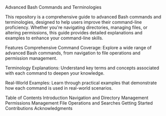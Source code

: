 Advanced Bash Commands and Terminologies

This repository is a comprehensive guide to advanced Bash commands and terminologies, designed to help users improve their command-line proficiency. Whether you're navigating directories, managing files, or altering permissions, this guide provides detailed explanations and examples to enhance your command-line skills.

Features
Comprehensive Command Coverage: Explore a wide range of advanced Bash commands, from navigation to file operations and permission management.

Terminology Explanations: Understand key terms and concepts associated with each command to deepen your knowledge.

Real-World Examples: Learn through practical examples that demonstrate how each command is used in real-world scenarios.

Table of Contents
Introduction
Navigation and Directory Management
Permissions Management
File Operations and Searches
Getting Started
Contributions
Acknowledgments

